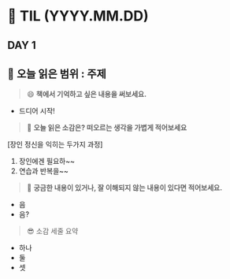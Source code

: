 # :pencil: TIL (YYYY.MM.DD)
## DAY 1
:book: 오늘 읽은 범위 : 주제
---
> :smile: **책에서 기억하고 싶은 내용을 써보세요.**
 - 드디어 시작!
 
> :thinking: **오늘 읽은 소감은? 떠오르는 생각을 가볍게 적어보세요**

 [장인 정신을 익히는 두가지 과정]
  1. 장인에겐 필요하~~
  2. 연습과 반복을~~

> :mag_right: **궁금한 내용이 있거나, 잘 이해되지 않는 내용이 있다면 적어보세요.**
 - 음
 - 음?

> :sunglasses: 소감 세줄 요약
 - 하나
 - 둘
 - 셋
 
